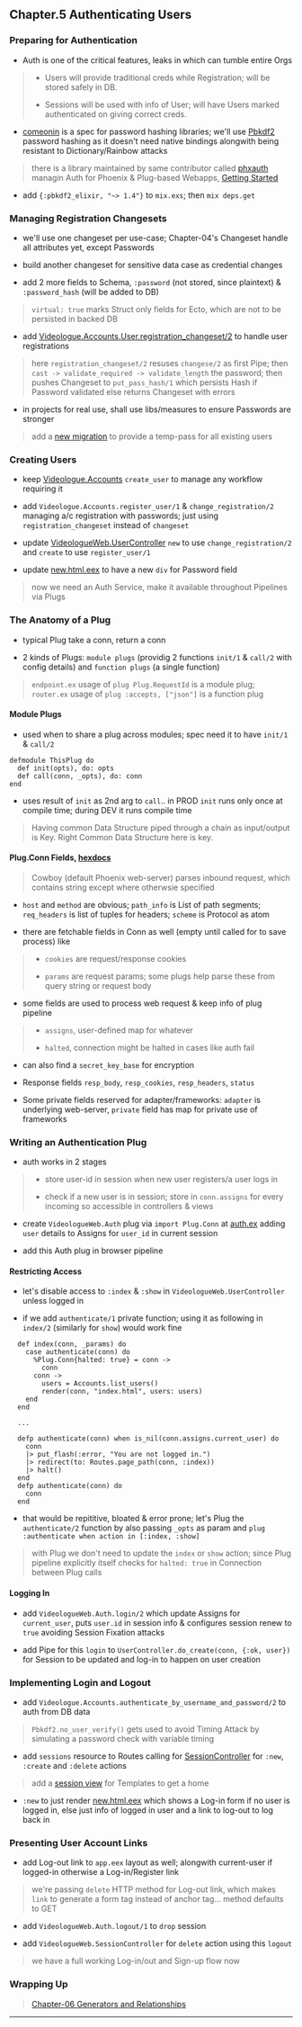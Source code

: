 
## Chapter.5 Authenticating Users

### Preparing for Authentication

* Auth is one of the critical features, leaks in which can tumble entire Orgs

> * Users will provide traditional creds while Registration; will be stored safely in DB.
>
> * Sessions will be used with info of User; will have Users marked authenticated on giving correct creds.

* [comeonin](https://github.com/riverrun/comeonin) is a spec for password hashing libraries; we'll use [Pbkdf2](https://github.com/riverrun/pbkdf2_elixir) password hashing as it doesn't need native bindings alongwith being resistant to Dictionary/Rainbow attacks

> there is a library maintained by same contributor called [phxauth](https://github.com/riverrun/phauxth) managin Auth for Phoenix & Plug-based Webapps, [Getting Started](https://github.com/riverrun/phauxth/wiki/Getting-started)

* add `{:pbkdf2_elixir, "~> 1.4"}` to `mix.exs`; then `mix deps.get`


### Managing Registration Changesets

* we'll use one changeset per use-case; Chapter-04's Changeset handle all attributes yet, except Passwords

* build another changeset for sensitive data case as credential changes

* add 2 more fields to Schema, `:password` (not stored, since plaintext) & `:password_hash` (will be added to DB)

> `virtual: true` marks Struct only fields for Ecto, which are not to be persisted in backed DB

* add [Videologue.Accounts.User.registration\_changeset/2](videologue/lib/videologue/accounts/user.ex.chapter05) to handle user registrations

> here `registration_changeset/2` resuses `changese/2` as first Pipe; then `cast -> validate_required -> validate_length` the password; then pushes Changeset to `put_pass_hash/1` which persists Hash if Password validated else returns Changeset with errors

* in projects for real use, shall use libs/measures to ensure Passwords are stronger

> add a [new migration](videologue/priv/repo/migrations/20210528191400_add_users_field_password_hash.exs) to provide a temp-pass for all existing users


### Creating Users

* keep [Videologue.Accounts](lib/videologue/accounts.ex) `create_user` to manage any workflow requiring it

* add `Videologue.Accounts.register_user/1` & `change_registration/2` managing a/c registration with passwords; just using `registration_changeset` instead of `changeset`

* update [VideologueWeb.UserController](videologue/lib/videologue_web/controllers/user_controller.ex.chapter05) `new` to use `change_registration/2` and `create` to use `register_user/1`

* update [new.html.eex](videologue/lib/videologue_web/templates/user/new.html.eex) to have a new `div` for Password field

> now we need an Auth Service, make it available throughout Pipelines via Plugs


### The Anatomy of a Plug

* typical Plug take a conn, return a conn

* 2 kinds of Plugs: `module plugs` (providig 2 functions `init/1` & `call/2` with config details) and `function plugs` (a single function)

> `endpoint.ex` usage of `plug Plug.RequestId` is a module plug; `router.ex` usage of `plug :accepts, ["json"]` is a function plug

#### Module Plugs

* used when to share a plug across modules; spec need it to have `init/1` & `call/2`

```
defmodule ThisPlug do
  def init(opts), do: opts
  def call(conn, _opts), do: conn
end
```

* uses result of `init` as 2nd arg to `call`.. in PROD `init` runs only once at compile time; during DEV it runs compile time

> Having common Data Structure piped through a chain as input/output is Key. Right Common Data Structure here is key.

#### Plug.Conn Fields, [hexdocs](http://hexdocs.pm/plug/Plug.Conn.html)

> Cowboy (default Phoenix web-server) parses inbound request, which contains string except where otherwsie specified

* `host` and `method` are obvious; `path_info` is List of path segments; `req_headers` is list of tuples for headers; `scheme` is Protocol as atom

* there are fetchable fields in Conn as well (empty until called for to save process) like

> * `cookies` are request/response cookies
>
> * `params` are request params; some plugs help parse these from query string or request body

* some fields are used to process web request & keep info of plug pipeline

> * `assigns`, user-defined map for whatever
>
> * `halted`, connection might be halted in cases like auth fail

* can also find a `secret_key_base` for encryption

* Response fields `resp_body`, `resp_cookies`, `resp_headers`, `status`

* Some private fields reserved for adapter/frameworks: `adapter` is underlying web-server, `private` field has map for private use of frameworks


### Writing an Authentication Plug

* auth works in 2 stages

> * store user-id in session when new user registers/a user logs in
>
> * check if a new user is in session; store in `conn.assigns` for every incoming so accessible in controllers & views

* create `VideologueWeb.Auth` plug via `import Plug.Conn` at [auth.ex](videologue/lib/videologue_web/controllers/auth.ex) adding `user` details to Assigns for `user_id` in current session

* add this Auth plug in browser pipeline

#### Restricting Access

* let's disable access to `:index` & `:show` in `VideologueWeb.UserController` unless logged in

* if we add `authenticate/1` private function; using it as following in `index/2` (similarly for `show`) would work fine

```
  def index(conn, _params) do
    case authenticate(conn) do
      %Plug.Conn{halted: true} = conn ->
        conn
      conn ->
        users = Accounts.list_users()
        render(conn, "index.html", users: users)
    end
  end

  ...

  defp authenticate(conn) when is_nil(conn.assigns.current_user) do
    conn
    |> put_flash(:error, "You are not logged in.")
    |> redirect(to: Routes.page_path(conn, :index))
    |> halt()
  end
  defp authenticate(conn) do
    conn
  end
```

* that would be repititive, bloated & error prone; let's Plug the `authenticate/2` function by also passing `_opts` as param and `plug :authenticate when action in [:index, :show]`

> with Plug we don't need to update the `index` or `show` action; since Plug pipeline explicitly itself checks for `halted: true` in Connection between Plug calls

#### Logging In

* add `VideologueWeb.Auth.login/2` which update Assigns for `current_user`, puts `user.id` in session info & configures session renew to `true` avoiding Session Fixation attacks

* add Pipe for this `login` to `UserController.do_create(conn, {:ok, user})` for Session to be updated and log-in to happen on user creation


### Implementing Login and Logout

* add `Videologue.Accounts.authenticate_by_username_and_password/2` to auth from DB data

> `Pbkdf2.no_user_verify()` gets used to avoid Timing Attack by simulating a password check with variable timing

* add `sessions` resource to Routes calling for [SessionController](videologue_web/lib/videologue_web/controllers/session_controller.ex) for `:new`, `:create` and `:delete` actions

> add a [session view](lib/videologue_web/views/session_view.ex) for Templates to get a home

* `:new` to just render [new.html.eex](videologue/lib/videologue_web/templates/session/new.html.eex) which shows a Log-in form if no user is logged in, else just info of logged in user and a link to log-out to log back in


### Presenting User Account Links

* add Log-out link to `app.eex` layout as well; alongwith current-user if logged-in otherwise a Log-in/Register link

> we're passing `delete` HTTP method for Log-out link, which makes `link` to generate a form tag instead of anchor tag... method defaults to GET

* add `VideologueWeb.Auth.logout/1` to `drop` session

* add `VideologueWeb.SessionController` for `delete` action using this `logout`

> we have a full working Log-in/out and Sign-up flow now


### Wrapping Up

> [Chapter-06 Generators and Relationships](./chapter-06.md)

---

